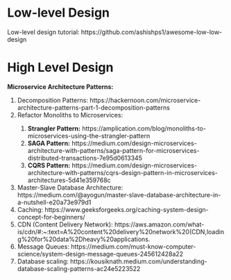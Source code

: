 <h1>Low-level Design</h1>
Low-level design tutorial: https://github.com/ashishps1/awesome-low-low-design

<h1>High Level Design</h1> 
<strong>Microservice Architecture Patterns:</strong>
<ol>
  <li>Decomposition Patterns: https://hackernoon.com/microservice-architecture-patterns-part-1-decomposition-patterns</li>
  <li>Refactor Monoliths to Microservices:</li>
     <ol>
          <li><strong>Strangler Pattern:</strong> https://amplication.com/blog/monoliths-to-microservices-using-the-strangler-pattern</li>
          <li><strong>SAGA Pattern:</strong> https://medium.com/design-microservices-architecture-with-patterns/saga-pattern-for-microservices-distributed-transactions-7e95d0613345</li>
          <li><strong>CQRS Pattern:</strong> https://medium.com/design-microservices-architecture-with-patterns/cqrs-design-pattern-in-microservices-architectures-5d41e359768c</li>
     </ol>
  <li>Master-Slave Database Architecture: https://medium.com/@ayogun/master-slave-database-architecture-in-a-nutshell-e20a73e979d1</li>
  <li>Caching: https://www.geeksforgeeks.org/caching-system-design-concept-for-beginners/</li>
  <li>CDN (Content Delivery Network): https://aws.amazon.com/what-is/cdn/#:~:text=A%20content%20delivery%20network%20(CDN,loading%20for%20data%2Dheavy%20applications.</li>
  <li>Message Queues: https://medium.com/must-know-computer-science/system-design-message-queues-245612428a22</li>
  <li>Database scaling: https://kousiknath.medium.com/understanding-database-scaling-patterns-ac24e5223522</li>

</ol>

